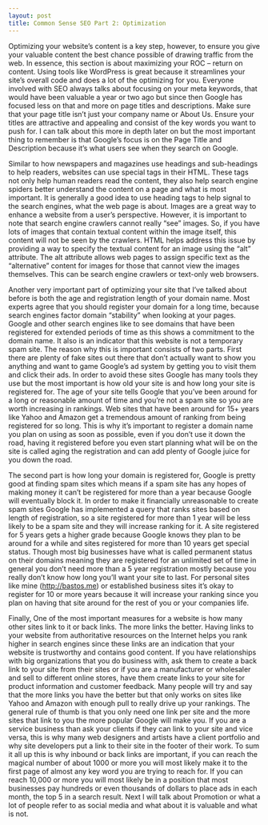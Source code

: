 ```yaml
---
layout: post
title: Common Sense SEO Part 2: Optimization
---
```


Optimizing your website’s content is a key step, however, to ensure you give your valuable content the best chance possible of drawing traffic from the web. In essence, this section is about maximizing your ROC – return on content. Using tools like WordPress is great because it streamlines your site’s overall code and does a lot of the optimizing for you. Everyone involved with SEO always talks about focusing on your meta keywords, that would have been valuable a year or two ago but since then Google has focused less on that and more on page titles and descriptions. Make sure that your page title isn’t just your company name or About Us. Ensure your titles are attractive and appealing and consist of the key words you want to push for. I can talk about this more in depth later on but the most important thing to remember is that Google’s focus is on the Page Title and Description because it’s what users see when they search on Google.

Similar to how newspapers and magazines use headings and sub-headings to help readers, websites can use special tags in their HTML. These tags not only help human readers read the content, they also help search engine spiders better understand the content on a page and what is most important. It is generally a good idea to use heading tags to help signal to the search engines, what the web page is about. Images are a great way to enhance a website from a user’s perspective. However, it is important to note that search engine crawlers cannot really “see” images. So, if you have lots of images that contain textual content within the image itself, this content will not be seen by the crawlers. HTML helps address this issue by providing a way to specify the textual content for an image using the “alt” attribute. The alt attribute allows web pages to assign specific text as the “alternative” content for images for those that cannot view the images themselves. This can be search engine crawlers or text-only web browsers.

Another very important part of optimizing your site that I’ve talked about before is both the age and registration length of your domain name. Most experts agree that you should register your domain for a long time, because search engines factor domain “stability” when looking at your pages. Google and other search engines like to see domains that have been registered for extended periods of time as this shows a commitment to the domain name. It also is an indicator that this website is not a temporary spam site. The reason why this is important consists of two parts. First there are plenty of fake sites out there that don’t actually want to show you anything and want to game Google’s ad system by getting you to visit them and click their ads. In order to avoid these sites Google has many tools they use but the most important is how old your site is and how long your site is registered for. The age of your site tells Google that you’ve been around for a long or reasonable amount of time and you’re not a spam site so you are worth increasing in rankings. Web sites that have been around for 15+ years like Yahoo and Amazon get a tremendous amount of ranking from being registered for so long. This is why it’s important to register a domain name you plan on using as soon as possible, even if you don’t use it down the road, having it registered before you even start planning what will be on the site is called aging the registration and can add plenty of Google juice for you down the road.

The second part is how long your domain is registered for, Google is pretty good at finding spam sites which means if a spam site has any hopes of making money it can’t be registered for more than a year because Google will eventually block it. In order to make it financially unreasonable to create spam sites Google has implemented a query that ranks sites based on length of registration, so a site registered for more than 1 year will be less likely to be a spam site and they will increase ranking for it. A site registered for 5 years gets a higher grade because Google knows they plan to be around for a while and sites registered for more than 10 years get special status. Though most big businesses have what is called permanent status on their domains meaning they are registered for an unlimited set of time in general you don’t need more than a 5 year registration mostly because you really don’t know how long you’ll want your site to last. For personal sites like mine (http://bastos.me) or established business sites it’s okay to register for 10 or more years because it will increase your ranking since you plan on having that site around for the rest of you or your companies life.

Finally, One of the most important measures for a website is how many other sites link to it or back links. The more links the better. Having links to your website from authoritative resources on the Internet helps you rank higher in search engines since these links are an indication that your website is trustworthy and contains good content. If you have relationships with big organizations that you do business with, ask them to create a back link to your site from their sites or if you are a manufacturer or wholesaler and sell to different online stores, have them create links to your site for product information and customer feedback. Many people will try and say that the more links you have the better but that only works on sites like Yahoo and Amazon with enough pull to really drive up your rankings. The general rule of thumb is that you only need one link per site and the more sites that link to you the more popular Google will make you. If you are a service business than ask your clients if they can link to your site and vice versa, this is why many web designers and artists have a client portfolio and why site developers put a link to their site in the footer of their work. To sum it all up this is why inbound or back links are important, if you can reach the magical number of about 1000 or more you will most likely make it to the first page of almost any key word you are trying to reach for. If you can reach 10,000 or more you will most likely be in a position that most businesses pay hundreds or even thousands of dollars to place ads in each month, the top 5 in a search result. Next I will talk about Promotion or what a lot of people refer to as social media and what about it is valuable and what is not.
